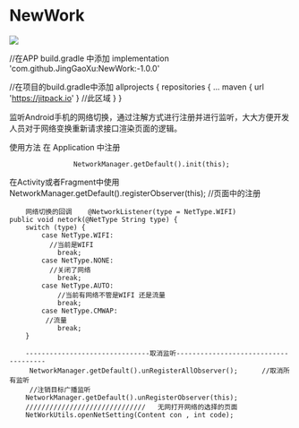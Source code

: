 # NewWork

[![](https://jitpack.io/v/JingGaoXu/NewWork.svg)](https://jitpack.io/#JingGaoXu/NewWork)

//在APP build.gradle 中添加
        implementation 'com.github.JingGaoXu:NewWork:-1.0.0'
	
//在项目的build.gradle中添加
   	allprojects {
		repositories {
			...
			maven { url 'https://jitpack.io' }   //此区域
		}
	}




监听Android手机的网络切换，通过注解方式进行注册并进行监听，大大方便开发人员对于网络变换重新请求接口渲染页面的逻辑。



使用方法  在 Application 中注册
   
                    NetworkManager.getDefault().init(this);
                    
                    
                    
在Activity或者Fragment中使用
                     NetworkManager.getDefault().registerObserver(this);       //页面中的注册
                     
        网络切换的回调    @NetworkListener(type = NetType.WIFI)
    public void netork(@NetType String type) {
        switch (type) {
            case NetType.WIFI:
              //当前是WIFI
                break;
            case NetType.NONE:
              //关闭了网络
                break;
            case NetType.AUTO:
                //当前有网络不管是WIFI 还是流量
                break;
            case NetType.CMWAP:
             //流量
                break;
        }
        
        -------------------------------取消监听-------------------------------------
         NetworkManager.getDefault().unRegisterAllObserver();      //取消所有监听
         //注销目标广播监听
        NetworkManager.getDefault().unRegisterObserver(this);
        //////////////////////////////   无网打开网络的选择的页面
        NetWorkUtils.openNetSetting(Content con , int code);
        
        
        
        
        

